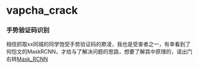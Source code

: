 # vapcha_crack

### 手势验证码识别
相信抓取xx同城的同学饱受手势验证码的欺凌，我也是受害者之一，有幸看到了何恺文的MaskRCNN，才给与了解决问题的思路，想要了解其中原理的，请出门右转[Mask_RCNN](https://github.com/matterport/Mask_RCNN)
